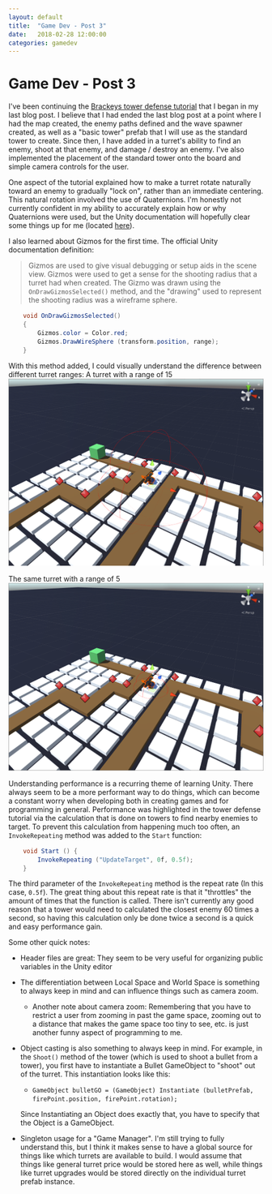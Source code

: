 ```yaml
---
layout: default
title:  "Game Dev - Post 3"
date:   2018-02-28 12:00:00
categories: gamedev
---
```


# Game Dev - Post 3

I've been continuing the [Brackeys tower defense tutorial](https://www.youtube.com/watch?v=beuoNuK2tbk&list=PLPV2KyIb3jR4u5jX8za5iU1cqnQPmbzG0) that I began in my last blog post. I believe that I had ended the last blog post at a point where I had the map created, the enemy paths defined and the wave spawner created, as well as a "basic tower" prefab that I will use as the standard tower to create. Since then, I have added in a turret's ability to find an enemy, shoot at that enemy, and damage / destroy an enemy. I've also implemented the placement of the standard tower onto the board and simple camera controls for the user.

One aspect of the tutorial explained how to make a turret rotate naturally toward an enemy to gradually "lock on", rather than an immediate centering. This natural rotation involved the use of Quaternions. I'm honestly not currently confident in my ability to accurately explain how or why Quaternions were used, but the Unity documentation will hopefully clear some things up for me (located [here](https://docs.unity3d.com/Manual/QuaternionAndEulerRotationsInUnity.html)).

I also learned about Gizmos for the first time.
The official Unity documentation definition:
> Gizmos are used to give visual debugging or setup aids in the scene view.
Gizmos were used to get a sense for the shooting radius that a turret had when created. The Gizmo was drawn using the `OnDrawGizmosSelected()` method, and the "drawing" used to represent the shooting radius was a wireframe sphere.

```C#
    void OnDrawGizmosSelected()
    {
        Gizmos.color = Color.red;
        Gizmos.DrawWireSphere (transform.position, range);
    }

```

With this method added, I could visually understand the difference between different turret ranges:
A turret with a range of 15
![A turret with a wireframe sphere showing a range of 15](../assets/GizmoRange15.png)

The same turret with a range of 5
![A turret with a wireframe sphere showing a range of 5](../assets/GizmoRange5.png)

Understanding performance is a recurring theme of learning Unity. There always seem to be a more performant way to do things, which can become a constant worry when developing both in creating games and for programming in general. Performance was highlighted in the tower defense tutorial via the calculation that is done on towers to find nearby enemies to target. To prevent this calculation from happening much too often, an `InvokeRepeating` method was added to the `Start` function:

```C#
    void Start () {
        InvokeRepeating ("UpdateTarget", 0f, 0.5f);
    }
```

The third parameter of the `InvokeRepeating` method is the repeat rate (In this case, `0.5f`). The great thing about this repeat rate is that it "throttles" the amount of times that the function is called. There isn't currently any good reason that a tower would need to calculated the closest enemy 60 times a second, so having this calculation only be done twice a second is a quick and easy performance gain.

Some other quick notes:

- Header files are great: They seem to be very useful for organizing public variables in the Unity editor
- The differentiation between Local Space and World Space is something to always keep in mind and can influence things such as camera zoom.
  - Another note about camera zoom: Remembering that you have to restrict a user from zooming in past the game space, zooming out to a distance that makes the game space too tiny to see, etc. is just another funny aspect of programming to me.
- Object casting is also something to always keep in mind. For example, in the `Shoot()` method of the tower (which is used to shoot a bullet from a tower), you first have to instantiate a Bullet GameObject to "shoot" out of the turret. This instantiation looks like this:
  - `GameObject bulletGO = (GameObject) Instantiate (bulletPrefab, firePoint.position, firePoint.rotation);`

  Since Instantiating an Object does exactly that, you have to specify that the Object is a GameObject.
- Singleton usage for a "Game Manager". I'm still trying to fully understand this, but I think it makes sense to have a global source for things like which turrets are available to build. I would assume that things like general turret price would be stored here as well, while things like turret upgrades would be stored directly on the individual turret prefab instance.
